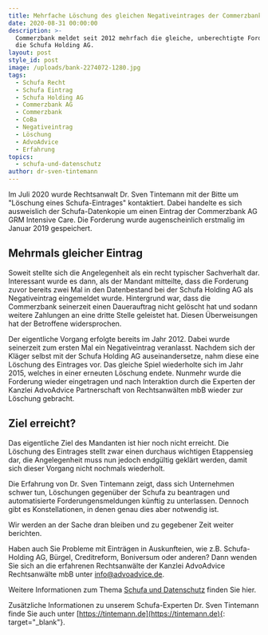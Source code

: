 ```yaml
---
title: Mehrfache Löschung des gleichen Negativeintrages der Commerzbank AG
date: 2020-08-31 00:00:00
description: >-
  Commerzbank meldet seit 2012 mehrfach die gleiche, unberechtigte Forderung an
  die Schufa Holding AG.
layout: post
style_id: post
image: /uploads/bank-2274072-1280.jpg
tags:
  - Schufa Recht
  - Schufa Eintrag
  - Schufa Holding AG
  - Commerzbank AG
  - Commerzbank
  - CoBa
  - Negativeintrag
  - Löschung
  - AdvoAdvice
  - Erfahrung
topics:
  - schufa-und-datenschutz
author: dr-sven-tintemann
---
```

Im Juli 2020 wurde Rechtsanwalt Dr. Sven Tintemann mit der Bitte um "Löschung eines Schufa-Eintrages" kontaktiert. Dabei handelte es sich ausweislich der Schufa-Datenkopie um einen Eintrag der Commerzbank AG GRM Intensive Care. Die Forderung wurde augenscheinlich erstmalig im Januar 2019 gespeichert.

## Mehrmals gleicher Eintrag

Soweit stellte sich die Angelegenheit als ein recht typischer Sachverhalt dar. Interessant wurde es dann, als der Mandant mitteilte, dass die Forderung zuvor bereits zwei Mal in den Datenbestand bei der Schufa Holding AG als Negativeintrag eingemeldet wurde. Hintergrund war, dass die Commerzbank seinerzeit einen Dauerauftrag nicht gelöscht hat und sodann weitere Zahlungen an eine dritte Stelle geleistet hat. Diesen Überweisungen hat der Betroffene widersprochen.

Der eigentliche Vorgang erfolgte bereits im Jahr 2012. Dabei wurde seinerzeit zum ersten Mal ein Negativeintrag veranlasst. Nachdem sich der Kläger selbst mit der Schufa Holding AG auseinandersetze, nahm diese eine Löschung des Eintrages vor. Das gleiche Spiel wiederholte sich im Jahr 2015, welches in einer erneuten Löschung endete. Nunmehr wurde die Forderung wieder eingetragen und nach Interaktion durch die Experten der Kanzlei AdvoAdvice Partnerschaft von Rechtsanwälten mbB wieder zur Löschung gebracht.

## Ziel erreicht?

Das eigentliche Ziel des Mandanten ist hier noch nicht erreicht. Die Löschung des Eintrages stellt zwar einen durchaus wichtigen Etappensieg dar, die Angelegenheit muss nun jedoch endgültig geklärt werden, damit sich dieser Vorgang nicht nochmals wiederholt.&nbsp;

Die Erfahrung von Dr. Sven Tintemann zeigt, dass sich Unternehmen schwer tun, Löschungen gegenüber der Schufa zu beantragen und automatisierte Forderungensmeldungen künftig zu unterlassen. Dennoch gibt es Konstellationen, in denen genau dies aber notwendig ist.&nbsp;

Wir werden an der Sache dran bleiben und zu gegebener Zeit weiter berichten.

Haben auch Sie Probleme mit Einträgen in Auskunfteien, wie z.B. Schufa-Holding AG, Bürgel, Creditreform, Boniversum oder anderen? Dann wenden Sie sich an die erfahrenen Rechtsanwälte der Kanzlei AdvoAdvice Rechtsanwälte mbB unter [info@advoadvice.de](mailto:info@advoadvice.de).

Weitere Informationen zum Thema [Schufa und Datenschutz](/themen/schufa-und-datenschutz/)&nbsp;finden Sie hier.&nbsp;

Zusätzliche Informationen zu unserem Schufa-Experten Dr. Sven Tintemann finde Sie auch unter [https://tintemann.de](https://tintemann.de){: target="_blank"}.